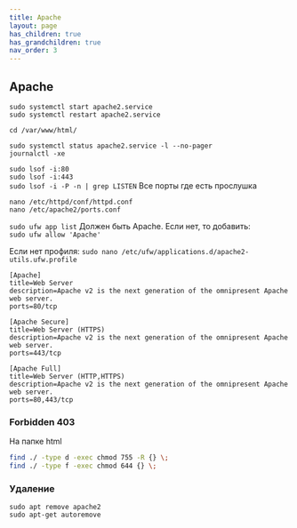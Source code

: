 ```yaml
---
title: Apache
layout: page
has_children: true
has_grandchildren: true
nav_order: 3
---
```

## Apache
`sudo systemctl start apache2.service`  
`sudo systemctl restart apache2.service`  

`cd /var/www/html/`  

`sudo systemctl status apache2.service -l --no-pager`  
`journalctl -xe`  

`sudo lsof -i:80`   
`sudo lsof -i:443`  
`sudo lsof -i -P -n | grep LISTEN` Все порты где есть прослушка  

`nano /etc/httpd/conf/httpd.conf`  
`nano /etc/apache2/ports.conf`

`sudo ufw app list`  Должен быть Apache. Если нет, то добавить:  
`sudo ufw allow 'Apache'`  
  
Если нет профиля: `sudo nano /etc/ufw/applications.d/apache2-utils.ufw.profile`  
```
[Apache]
title=Web Server
description=Apache v2 is the next generation of the omnipresent Apache web server.
ports=80/tcp

[Apache Secure]
title=Web Server (HTTPS)
description=Apache v2 is the next generation of the omnipresent Apache web server.
ports=443/tcp

[Apache Full]
title=Web Server (HTTP,HTTPS)
description=Apache v2 is the next generation of the omnipresent Apache web server.
ports=80,443/tcp
```

### Forbidden 403
На папке html
```bash
find ./ -type d -exec chmod 755 -R {} \;
find ./ -type f -exec chmod 644 {} \;
```

### Удаление
`sudo apt remove apache2`  
`sudo apt-get autoremove`  